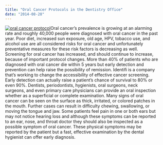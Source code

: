```yaml
---
title: "Oral Cancer Protocols in the Dentistry Office"
date: "2014-08-28"
---
```


[![oral cancer protocol](/images/oral-cancer-protocol-300x225.jpg)](/images/oral-cancer-protocol.jpg)Oral cancer’s prevalence is growing at an alarming rate and roughly 40,000 people were diagnosed with oral cancer in the past year. Poor diet, increased sun exposure, old age, HPV, tobacco use, and alcohol use are all considered risks for oral cancer and unfortunately preventative measures for these risk factors is decreasing as well. Screening for oral cancer has increased, and should continue to increase, because of important protocol changes. More than 40% of patients who are diagnosed with oral cancer die within 5 years but early detection and prevention can help raise the possibility of remission. Identifi is a company that’s working to change the accessibility of effective cancer screening. Early detection can actually raise a patient’s chance of survival to 80% or even 90%. Dentists, periodontists, hygienists, oral surgeons, neck surgeons, and even primary care physicians can provide an oral inspection whether as a superficial or complete examination. Many signs of oral cancer can be seen on the surface as thick, irritated, or colored patches in the mouth. Further cases can result in difficulty chewing, swallowing, or moving the tongue and jaw. Some patients feel pain in one or both ears but may not notice hearing loss and although these symptoms can be reported to an ear, nose, and throat doctor they should also be inspected as a possible symptom of oral cancer. These physical symptoms may be reported by the patient but a fast, effective examination by the dental hygienist can offer early diagnosis.
